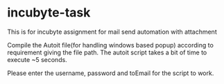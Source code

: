 # incubyte-task
This is for incubyte assignment for mail send automation with attachment

Compile the Autoit file(for handling windows based popup) according to requirement giving the file path.
The autoit script takes a bit of time to execute ~5 seconds.

Please enter the username, password and toEmail for the script to work.
